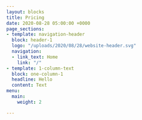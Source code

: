 ```yaml
---
layout: blocks
title: Pricing
date: 2020-08-28 05:00:00 +0000
page_sections:
- template: navigation-header
  block: header-1
  logo: "/uploads/2020/08/28/website-header.svg"
  navigation:
  - link_text: Home
    link: "/"
- template: 1-column-text
  block: one-column-1
  headline: Hello
  content: Text
menu:
  main:
    weight: 2

---
```

